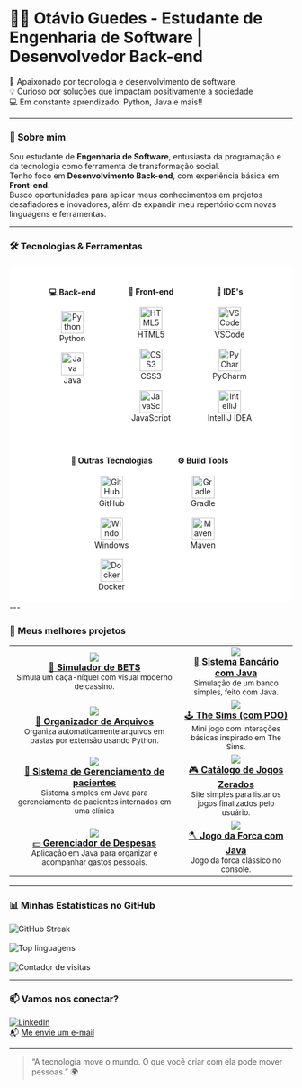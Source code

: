 # 👨‍💻 Otávio Guedes - Estudante de Engenharia de Software | Desenvolvedor Back-end

🚀 Apaixonado por tecnologia e desenvolvimento de software  
💡 Curioso por soluções que impactam positivamente a sociedade  
💻 Em constante aprendizado: Python, Java e mais!!

---

### 🧠 Sobre mim

Sou estudante de **Engenharia de Software**, entusiasta da programação e da tecnologia como ferramenta de transformação social.  
Tenho foco em **Desenvolvimento Back-end**, com experiência básica em **Front-end**.  
Busco oportunidades para aplicar meus conhecimentos em projetos desafiadores e inovadores, além de expandir meu repertório com novas linguagens e ferramentas.

---

### 🛠️ Tecnologias & Ferramentas

<div align="center" style="display: flex; flex-wrap: wrap; gap: 40px; justify-content: center; background-color: white; padding: 20px; border-radius: 10px;">

  <div align="center" style="min-width: 100px;">
    <h4>💻 Back-end</h4>
    <img src="https://cdn.jsdelivr.net/gh/devicons/devicon/icons/python/python-original.svg" height="40" alt="Python logo" />
    <br>Python
    <br><br>
    <img src="https://cdn.jsdelivr.net/gh/devicons/devicon/icons/java/java-original.svg" height="40" alt="Java logo" />
    <br>Java
  </div>

  <div align="center" style="min-width: 100px;">
    <h4>🎨 Front-end</h4>
    <img src="https://cdn.jsdelivr.net/gh/devicons/devicon/icons/html5/html5-original.svg" height="40" alt="HTML5 logo" />
    <br>HTML5
    <br><br>
    <img src="https://cdn.jsdelivr.net/gh/devicons/devicon/icons/css3/css3-original.svg" height="40" alt="CSS3 logo" />
    <br>CSS3
    <br><br>
    <img src="https://cdn.jsdelivr.net/gh/devicons/devicon/icons/javascript/javascript-original.svg" height="40" alt="JavaScript logo" />
    <br>JavaScript
  </div>

  <div align="center" style="min-width: 100px;">
    <h4>🧰 IDE's</h4>
    <img src="https://cdn.jsdelivr.net/gh/devicons/devicon/icons/vscode/vscode-original.svg" height="40" alt="VSCode logo" />
    <br>VSCode
    <br><br>
    <img src="https://cdn.jsdelivr.net/gh/devicons/devicon/icons/pycharm/pycharm-original.svg" height="40" alt="PyCharm logo" />
    <br>PyCharm
    <br><br>
    <img src="https://cdn.jsdelivr.net/gh/devicons/devicon/icons/intellij/intellij-original.svg" height="40" alt="IntelliJ IDEA logo" />
    <br>IntelliJ IDEA
  </div>

  <div align="center" style="min-width: 100px;">
    <h4>🧪 Outras Tecnologias</h4>
    <img src="https://cdn.jsdelivr.net/gh/devicons/devicon/icons/github/github-original.svg" height="40" alt="GitHub logo" />
    <br>GitHub
    <br><br>
    <img src="https://cdn.jsdelivr.net/gh/devicons/devicon/icons/windows8/windows8-original.svg" height="40" alt="Windows logo" />
    <br>Windows
    <br><br>
    <img src="https://cdn.jsdelivr.net/gh/devicons/devicon/icons/docker/docker-original.svg" height="40" alt="Docker logo" />
    <br>Docker
  </div>

  <div align="center" style="min-width: 100px;">
    <h4>⚙️ Build Tools</h4>
    <img src="https://cdn.jsdelivr.net/gh/devicons/devicon/icons/gradle/gradle-plain.svg" height="40" alt="Gradle logo" />
    <br>Gradle
    <br><br>
    <img src="https://cdn.jsdelivr.net/gh/devicons/devicon/icons/maven/maven-original.svg" height="40" alt="Maven logo" />
    <br>Maven
  </div>

</div>
---

### 🚀 Meus melhores projetos

<table>
  <tr>
    <td align="center">
      <a href="https://github.com/PandaLoko27/SimuladorDeBETS">
        <img src="https://img.shields.io/badge/-Simulador%20de%20BETS-111?style=for-the-badge&logo=python&logoColor=white" />
        <br/>
        🎰 <strong>Simulador de BETS</strong>
      </a>
      <br/>
      <sub>Simula um caça-níquel com visual moderno de cassino.</sub>
    </td>
    <td align="center">
      <a href="https://github.com/PandaLoko27/sistema-bancario-java-poo">
        <img src="https://img.shields.io/badge/-Sistema%20Bancário-ED8B00?style=for-the-badge&logo=java&logoColor=white" />
        <br/>
        🏦 <strong>Sistema Bancário com Java</strong>
      </a>
      <br/>
      <sub>Simulação de um banco simples, feito com Java.</sub>
    </td>
  </tr>
  <tr>
    <td align="center">
      <a href="https://github.com/PandaLoko27/MyOwnLilCodes--PYTHON-/blob/main/OrganizadorDeArquivos.py">
        <img src="https://img.shields.io/badge/-Organizador%20de%20Arquivos-306998?style=for-the-badge&logo=python&logoColor=white" />
        <br/>
        🔧 <strong>Organizador de Arquivos</strong>
      </a>
      <br/>
      <sub>Organiza automaticamente arquivos em pastas por extensão usando Python.</sub>
    </td>
    <td align="center">
      <a href="https://github.com/PandaLoko27/MyOwnLilCodes--PYTHON-/blob/main/TheSims.py">
        <img src="https://img.shields.io/badge/-The%20Sims%20(POO)-brightgreen?style=for-the-badge&logo=python&logoColor=white" />
        <br/>
        🕹️ <strong>The Sims (com POO)</strong>
      </a>
      <br/>
      <sub>Mini jogo com interações básicas inspirado em The Sims.</sub>
    </td>
  </tr>
  <tr>
    <td align="center">
      <a href="https://github.com/PandaLoko27/Sistema_de_Gerenciamento_de_Pacientes---Java">
        <img src="https://img.shields.io/badge/-Sistema de Gerenciamento de pacientes%20Simples-e34c26?style=for-the-badge&logo=java&logoColor=white" />
        <br/>
        🏥 <strong>Sistema de Gerenciamento de pacientes</strong>
      </a>
      <br/>
      <sub>Sistema simples em Java para gerenciamento de pacientes internados em uma clínica</sub>
    </td>
    <td align="center">
      <a href="https://github.com/PandaLoko27/MyOwnLilCodes--HTML-CSS/tree/main/Catalogo%20de%20jogos%20zerados">
        <img src="https://img.shields.io/badge/-Catálogo%20de%20Jogos-ff5722?style=for-the-badge&logo=javascript&logoColor=white" />
        <br/>
        🎮 <strong>Catálogo de Jogos Zerados</strong>
      </a>
      <br/>
      <sub>Site simples para listar os jogos finalizados pelo usuário.</sub>
    </td>
  </tr>
  <tr>
    <td align="center">
      <a href="https://github.com/PandaLoko27/MyOwnLilCodes--Java/tree/main/Gerenciador%20de%20despesas">
        <img src="https://img.shields.io/badge/-Gerenciador%20de%20Despesas-brown?style=for-the-badge&logo=java&logoColor=white" />
        <br/>
        💵 <strong>Gerenciador de Despesas</strong>
      </a>
      <br/>
      <sub>Aplicação em Java para organizar e acompanhar gastos pessoais.</sub>
    </td>
    <td align="center">
      <a href="https://github.com/PandaLoko27/JogoForca--JAVA">
        <img src="https://img.shields.io/badge/-Jogo%20da%20Forca-007396?style=for-the-badge&logo=java&logoColor=white" />
        <br/>
        🪓 <strong>Jogo da Forca com Java</strong>
      </a>
      <br/>
      <sub>Jogo da forca clássico no console.</sub>
    </td>
  </tr>
</table>

---

### 📊 Minhas Estatísticas no GitHub

<div style="display: flex; align-items: flex-start; gap: 20px;">
  <div>
    <img src="https://streak-stats.demolab.com?user=PandaLoko27&theme=merko&locale=pt_BR&date_format=j%2Fn%5B%2FY%5D&card_width=500" alt="GitHub Streak" />
    <br><br>
    <img src="https://github-readme-stats.vercel.app/api/top-langs/?username=PandaLoko27&langs_count=8&layout=compact&theme=merko" alt="Top linguagens" />
    <br><br>
    <img src="https://komarev.com/ghpvc/?username=PandaLoko27&label=Visualiza%C3%A7%C3%B5es+do+perfil&color=green" alt="Contador de visitas" />
  </div>
</div>

---

### 📫 Vamos nos conectar?

[![LinkedIn](https://img.shields.io/badge/LinkedIn-0077B5?logo=linkedin&logoColor=fff)](https://www.linkedin.com/in/otávio-guedes-27042007og/)  
📬 [Me envie um e-mail](mailto:otavioaredes62@gmail.com)

---

> “A tecnologia move o mundo. O que você criar com ela pode mover pessoas.” 🌍
